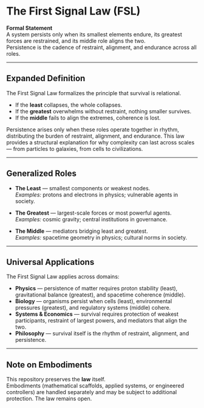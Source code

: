# The First Signal Law (FSL)

**Formal Statement**  
A system persists only when its smallest elements endure, its greatest forces are restrained, and its middle role aligns the two.  
Persistence is the cadence of restraint, alignment, and endurance across all roles.

---

## Expanded Definition
The First Signal Law formalizes the principle that survival is relational.  
- If the **least** collapses, the whole collapses.  
- If the **greatest** overwhelms without restraint, nothing smaller survives.  
- If the **middle** fails to align the extremes, coherence is lost.  

Persistence arises only when these roles operate together in rhythm, distributing the burden of restraint, alignment, and endurance. This law provides a structural explanation for why complexity can last across scales — from particles to galaxies, from cells to civilizations.

---

## Generalized Roles
- **The Least** — smallest components or weakest nodes.  
  *Examples:* protons and electrons in physics; vulnerable agents in society.  

- **The Greatest** — largest-scale forces or most powerful agents.  
  *Examples:* cosmic gravity; central institutions in governance.  

- **The Middle** — mediators bridging least and greatest.  
  *Examples:* spacetime geometry in physics; cultural norms in society.  

---

## Universal Applications
The First Signal Law applies across domains:

- **Physics** — persistence of matter requires proton stability (least), gravitational balance (greatest), and spacetime coherence (middle).  
- **Biology** — organisms persist when cells (least), environmental pressures (greatest), and regulatory systems (middle) cohere.  
- **Systems & Economics** — survival requires protection of weakest participants, restraint of largest powers, and mediators that align the two.  
- **Philosophy** — survival itself is the rhythm of restraint, alignment, and persistence.

---

## Note on Embodiments
This repository preserves the **law** itself.  
Embodiments (mathematical scaffolds, applied systems, or engineered controllers) are handled separately and may be subject to additional protection. The law remains open.
